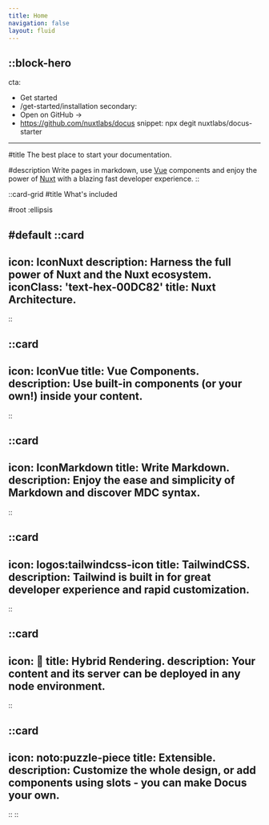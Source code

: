 ```yaml
---
title: Home
navigation: false
layout: fluid
---
```


::block-hero
---
cta:
  - Get started
  - /get-started/installation
secondary:
  - Open on GitHub →
  - https://github.com/nuxtlabs/docus
snippet: npx degit nuxtlabs/docus-starter
---
#title
The best place to start your documentation.

#description
Write pages in markdown, use [Vue](https://vuejs.org) components and enjoy the power of [Nuxt](https://nuxtjs.org) with a blazing fast developer experience.
::

::card-grid
#title
What's included

#root
:ellipsis

#default
  ::card
  ---
  icon: IconNuxt
  description: Harness the full power of Nuxt and the Nuxt ecosystem.
  iconClass: 'text-hex-00DC82' 
  title: Nuxt Architecture.
  ---
  ::

  ::card
  ---
  icon: IconVue
  title: Vue Components.
  description: Use built-in components (or your own!) inside your content.
  ---
  ::

  ::card
  ---
  icon: IconMarkdown
  title: Write Markdown.
  description: Enjoy the ease and simplicity of Markdown and discover MDC syntax.
  ---
  ::

  ::card
  ---
  icon: logos:tailwindcss-icon
  title: TailwindCSS.
  description: Tailwind is built in for great developer experience and rapid customization.
  ---
  ::

  ::card
  ---
  icon: 🚀
  title: Hybrid Rendering.
  description: Your content and its server can be deployed in any node environment.
  ---
  ::

  ::card
  ---
  icon: noto:puzzle-piece
  title: Extensible.
  description: Customize the whole design, or add components using slots - you can make Docus your own.
  ---
  ::
::
